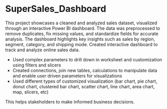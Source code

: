 # SuperSales_Dashboard

This project showcases a cleaned and analyzed sales dataset, visualized through an interactive Power BI dashboard. The data was preprocessed to remove duplicates, fix missing values, and standardize fields for accurate analysis. The dashboard highlights key insights such as sales by region, segment, category, and shipping mode.
Created interactive dashboard to track and analyze online sales data.
* Used complex parameters to drill down in worksheet and customization using filters and slicers
* Created connections, join new tables, calculations to manipulate data and enable user driven parameters for visualizations
* Used different types of customized visualization (bar chart, pie chart, donut chart, clustered bar chart, scatter chart, line chart, area chart, map, slicers, etc)
  
This helps stakeholders to make informed business decisions.
